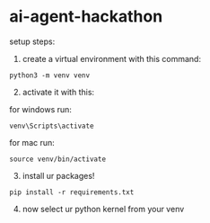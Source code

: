 # ai-agent-hackathon

setup steps:

1. create a virtual environment with this command:
```
python3 -m venv venv
```

2. activate it with this:

for windows run:
```
venv\Scripts\activate
```

for mac run:
```
source venv/bin/activate
```

3. install ur packages!
```
pip install -r requirements.txt
```

4. now select ur python kernel from your venv
